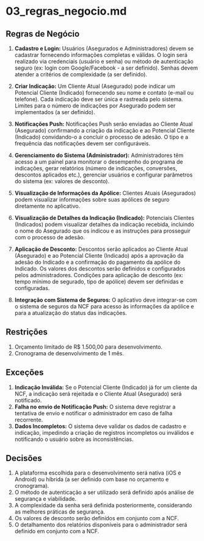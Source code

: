 # 03_regras_negocio.md

## Regras de Negócio

1. **Cadastro e Login:**  Usuários (Asegurados e Administradores) devem se cadastrar fornecendo informações completas e válidas.  O login será realizado via credenciais (usuário e senha) ou método de autenticação seguro (ex: login com Google/Facebook - a ser definido).  Senhas devem atender a critérios de complexidade (a ser definido).

2. **Criar Indicação:** Um Cliente Atual (Asegurado) pode indicar um Potencial Cliente (Indicado) fornecendo seu nome e contato (e-mail ou telefone).  Cada indicação deve ser única e rastreada pelo sistema.  Limites para o número de indicações por Asegurado podem ser implementados (a ser definido).

3. **Notificações Push:**  Notificações Push serão enviadas ao Cliente Atual (Asegurado) confirmando a criação da indicação e ao Potencial Cliente (Indicado) convidando-o a concluir o processo de adesão.  O tipo e a frequência das notificações devem ser configuráveis.

4. **Gerenciamento do Sistema (Administrador):**  Administradores têm acesso a um painel para monitorar o desempenho do programa de indicações, gerar relatórios (número de indicações, conversões, descontos aplicados etc.), gerenciar usuários e configurar parâmetros do sistema (ex: valores de desconto).

5. **Visualização de Informações da Apólice:** Clientes Atuais (Asegurados) podem visualizar informações sobre suas apólices de seguro diretamente no aplicativo.

6. **Visualização de Detalhes da Indicação (Indicado):**  Potenciais Clientes (Indicados) podem visualizar detalhes da indicação recebida, incluindo o nome do Asegurado que os indicou e as instruções para prosseguir com o processo de adesão.

7. **Aplicação de Desconto:**  Descontos serão aplicados ao Cliente Atual (Asegurado) e ao Potencial Cliente (Indicado) após a aprovação da adesão do Indicado e a confirmação do pagamento da apólice do Indicado.  Os valores dos descontos serão definidos e configurados pelos administradores.  Condições para aplicação de desconto (ex: tempo mínimo de segurado, tipo de apólice) devem ser definidas e configuradas.

8. **Integração com Sistema de Seguros:**  O aplicativo deve integrar-se com o sistema de seguros da NCF para acesso às informações da apólice e para a atualização do status das indicações.


## Restrições

1. Orçamento limitado de R$ 1.500,00 para desenvolvimento.
2. Cronograma de desenvolvimento de 1 mês.


## Exceções

1. **Indicação Inválida:** Se o Potencial Cliente (Indicado) já for um cliente da NCF, a indicação será rejeitada e o Cliente Atual (Asegurado) será notificado.
2. **Falha no envio de Notificação Push:**  O sistema deve registrar a tentativa de envio e notificar o administrador em caso de falha recorrente.
3. **Dados Incompletos:** O sistema deve validar os dados de cadastro e indicação, impedindo a criação de registros incompletos ou inválidos e notificando o usuário sobre as inconsistências.


## Decisões

1.  A plataforma escolhida para o desenvolvimento será nativa (iOS e Android) ou híbrida (a ser definido com base no orçamento e cronograma).
2.  O método de autenticação a ser utilizado será definido após análise de segurança e viabilidade.
3.  A complexidade da senha será definida posteriormente, considerando as melhores práticas de segurança.
4.  Os valores de desconto serão definidos em conjunto com a NCF.
5.  O detalhamento dos relatórios disponíveis para o administrador será definido em conjunto com a NCF.

